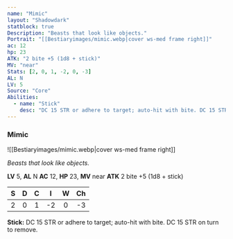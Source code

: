 ```yaml
---
name: "Mimic"
layout: "Shadowdark"
statblock: true
Description: "Beasts that look like objects."
Portrait: "[[Bestiaryimages/mimic.webp|cover ws-med frame right]]"
ac: 12
hp: 23
ATK: "2 bite +5 (1d8 + stick)"
MV: "near"
Stats: [2, 0, 1, -2, 0, -3]
AL: N
LV: 5
Source: "Core"
Abilities:
  - name: "Stick"
    desc: "DC 15 STR or adhere to target; auto-hit with bite. DC 15 STR on turn to remove."
---
```


### Mimic

![[Bestiaryimages/mimic.webp|cover ws-med frame right]]

_Beasts that look like objects._

**LV** 5, **AL** N
**AC** 12, **HP** 23, **MV** near
**ATK** 2 bite +5 (1d8 + stick)

|  S  |  D  |  C  |  I  |  W  |  Ch  |
|:---:|:---:|:---:|:---:|:---:|:----:|
| 2 | 0 | 1 | -2 | 0 | -3 |

**Stick:** DC 15 STR or adhere to target; auto-hit with bite. DC 15 STR on turn to remove.

